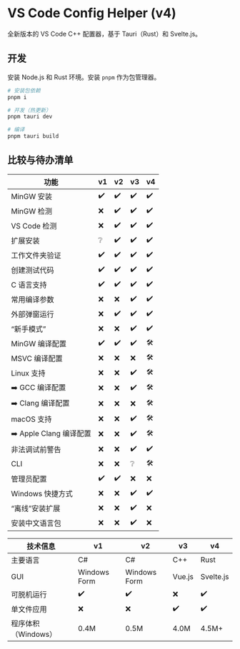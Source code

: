 # VS Code Config Helper (v4)

全新版本的 VS Code C++ 配置器，基于 Tauri（Rust）和 Svelte.js。

## 开发

安装 Node.js 和 Rust 环境。安装 `pnpm` 作为包管理器。

```sh
# 安装包依赖
pnpm i

# 开发（热更新）
pnpm tauri dev

# 编译
pnpm tauri build
```

## 比较与待办清单

| 功能                   | v1  | v2  | v3  | v4  |
| ---------------------- | --- | --- | --- | --- |
| MinGW 安装             | ✔️   | ✔️   | ✔️   | ✔️   |
| MinGW 检测             | ❌   | ✔️   | ✔️   | ✔️   |
| VS Code 检测           | ❌   | ✔️   | ✔️   | ✔️   |
| 扩展安装               | ❔   | ✔️   | ✔️   | ✔️   |
| 工作文件夹验证         | ✔️   | ✔️   | ✔️   | ✔️   |
| 创建测试代码           | ✔️   | ✔️   | ✔️   | ✔️   |
| C 语言支持             | ✔️   | ✔️   | ✔️   | ✔️   |
| 常用编译参数           | ❌   | ❌   | ✔️   | ✔️   |
| 外部弹窗运行           | ❌   | ✔️   | ✔️   | ✔️   |
| “新手模式”             | ❌   | ❌   | ✔️   | ✔️   |
| MinGW 编译配置         | ✔️   | ✔️   | ✔️   | 🛠️   |
| MSVC 编译配置          | ❌   | ❌   | ❌   | 🛠️   |
| Linux 支持             | ❌   | ❌   | ✔️   | 🛠️   |
| ➡️ GCC 编译配置         | ❌   | ❌   | ✔️   | 🛠️   |
| ➡️ Clang 编译配置       | ❌   | ❌   | ❌   | 🛠️   |
| macOS 支持             | ❌   | ❌   | ✔️   | 🛠️   |
| ➡️ Apple Clang 编译配置 | ❌   | ❌   | ✔️   | 🛠️   |
| 非法调试前警告         | ❌   | ❌   | ✔️   | ✔️   |
| CLI                    | ❌   | ❌   | ❔   | 🛠️   |
| 管理员配置             | ✔️   | ✔️   | ❌   | ❌   |
| Windows 快捷方式       | ❌   | ❌   | ✔️   | ✔️   |
| “离线”安装扩展         | ❌   | ❌   | ✔️   | ❌   |
| 安装中文语言包         | ❌   | ❌   | ✔️   | ❌   |

| 技术信息             | v1           | v2           | v3     | v4        |
| -------------------- | ------------ | ------------ | ------ | --------- |
| 主要语言             | C#           | C#           | C++    | Rust      |
| GUI                  | Windows Form | Windows Form | Vue.js | Svelte.js |
| 可脱机运行           | ✔️            | ✔️            | ❌      | ✔️         |
| 单文件应用           | ❌            | ❌            | ✔️      | ✔️         |
| 程序体积 （Windows） | 0.4M         | 0.5M         | 4.0M   | 4.5M+     |

